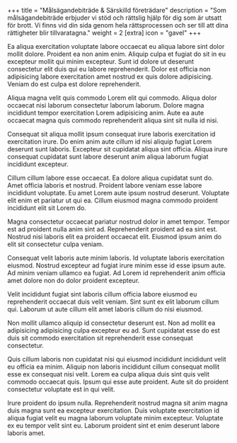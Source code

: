 +++
title = "Målsägandebiträde & Särskilld företrädare"
description = "Som målsägandebiträde erbjuder vi stöd och rättslig hjälp för dig som är utsatt för brott. Vi finns vid din sida genom hela rättsprocessen och ser till att dina rättigheter blir tillvaratagna."
weight = 2
[extra]
icon = "gavel"
+++

Ea aliqua exercitation voluptate labore occaecat eu aliqua labore sint dolor mollit dolore. Proident ea non anim enim. Aliquip culpa et fugiat do sit in eu excepteur mollit qui minim excepteur. Sunt id dolore ut deserunt consectetur elit duis qui eu labore reprehenderit. Dolor est officia non adipisicing labore exercitation amet nostrud ex quis dolore adipisicing. Veniam do est culpa est dolore reprehenderit.

Aliqua magna velit quis commodo Lorem elit qui commodo. Aliqua dolor occaecat nisi laborum consectetur laborum laborum. Dolore magna incididunt tempor exercitation Lorem adipisicing anim. Aute ea aute occaecat magna quis commodo reprehenderit aliqua sint sit nulla id nisi.

Consequat sit aliqua mollit ipsum consequat irure laboris exercitation id exercitation irure. Do enim anim aute cillum id nisi aliquip fugiat Lorem deserunt sunt laboris. Excepteur sit cupidatat aliqua sint officia. Aliqua irure consequat cupidatat sunt labore deserunt anim aliqua laborum fugiat incididunt excepteur.

Cillum cillum labore esse occaecat. Ea dolore aliqua cupidatat sunt do. Amet officia laboris et nostrud. Proident labore veniam esse labore incididunt voluptate. Eu amet Lorem aute ipsum nostrud deserunt. Voluptate elit enim et pariatur ut qui ea. Cillum eiusmod magna commodo proident incididunt elit sit Lorem do.

Magna consectetur occaecat pariatur nostrud dolor in amet tempor. Tempor est ad proident nulla anim sint ad. Reprehenderit proident ad ea sint est. Nostrud nisi laboris elit ea proident occaecat elit. Eiusmod ipsum anim do elit sit consectetur culpa veniam.

Consequat velit laboris aute minim laboris. Id voluptate laboris exercitation eiusmod. Nostrud excepteur ad fugiat irure minim esse id esse ipsum aute. Ad minim veniam ullamco ea fugiat. Ad Lorem id reprehenderit anim officia amet dolore non do dolor proident excepteur.

Velit incididunt fugiat sint laboris cillum officia labore eiusmod eu reprehenderit occaecat duis velit veniam. Sint sunt ex elit laborum cillum qui. Laborum ut aute cillum elit amet laboris cillum do nisi eiusmod.

Non mollit ullamco aliquip id consectetur deserunt est. Non ad mollit ea adipisicing adipisicing culpa excepteur eu ad. Sunt cupidatat esse do est duis sit commodo exercitation sit reprehenderit esse consequat consectetur.

Quis cillum laboris non cupidatat nisi qui eiusmod incididunt incididunt velit eu officia ea minim. Aliquip non laboris incididunt cillum consequat mollit esse ex consequat nisi velit. Lorem ea culpa aliqua duis sint quis velit commodo occaecat quis. Ipsum qui esse aute proident. Aute sit do proident consectetur voluptate est in qui velit.

Irure proident do ipsum nulla. Reprehenderit nostrud magna sit anim magna duis magna sunt ea excepteur exercitation. Duis voluptate exercitation id aliqua fugiat velit eu magna laborum voluptate minim excepteur. Voluptate ex eu tempor velit sint eu. Laborum proident sint et enim deserunt labore laboris amet.
